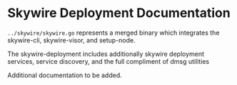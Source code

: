 # Skywire Deployment Documentation

`../skywire/skywire.go` represents a merged binary which integrates the skywire-cli, skywire-visor, and setup-node.

The skywire-deployment includes additionally skywire deployment services, service discovery, and the full compliment of dmsg utilities

Additional documentation to be added.

